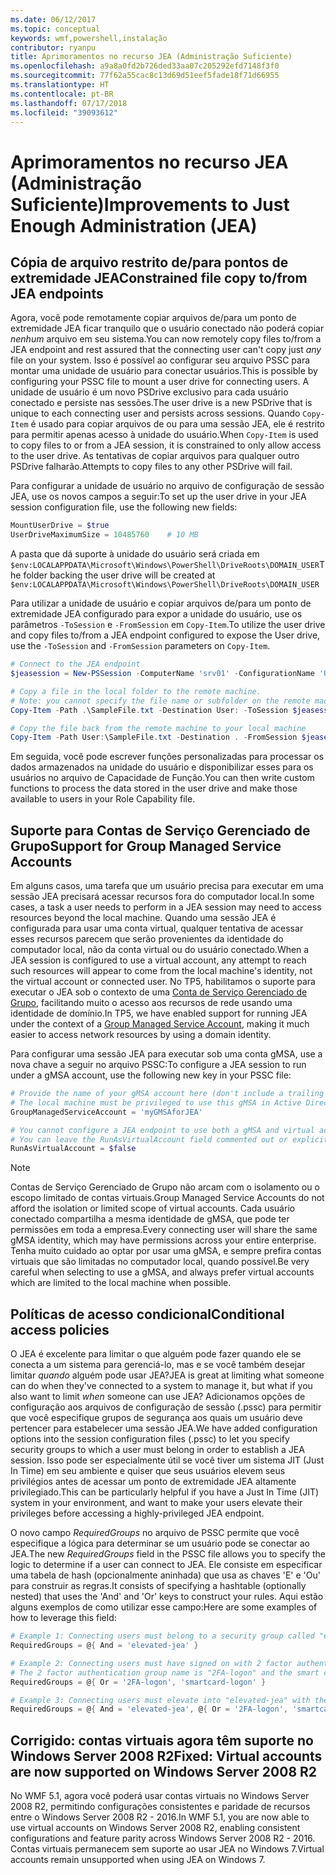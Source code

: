 ```yaml
---
ms.date: 06/12/2017
ms.topic: conceptual
keywords: wmf,powershell,instalação
contributor: ryanpu
title: Aprimoramentos no recurso JEA (Administração Suficiente)
ms.openlocfilehash: a9a8a0fd2b726ded33aa07c205292efd7148f3f0
ms.sourcegitcommit: 77f62a55cac8c13d69d51eef5fade18f71d66955
ms.translationtype: HT
ms.contentlocale: pt-BR
ms.lasthandoff: 07/17/2018
ms.locfileid: "39093612"
---
```

# <a name="improvements-to-just-enough-administration-jea"></a><span data-ttu-id="64ba1-103">Aprimoramentos no recurso JEA (Administração Suficiente)</span><span class="sxs-lookup"><span data-stu-id="64ba1-103">Improvements to Just Enough Administration (JEA)</span></span>

## <a name="constrained-file-copy-tofrom-jea-endpoints"></a><span data-ttu-id="64ba1-104">Cópia de arquivo restrito de/para pontos de extremidade JEA</span><span class="sxs-lookup"><span data-stu-id="64ba1-104">Constrained file copy to/from JEA endpoints</span></span>

<span data-ttu-id="64ba1-105">Agora, você pode remotamente copiar arquivos de/para um ponto de extremidade JEA ficar tranquilo que o usuário conectado não poderá copiar *nenhum* arquivo em seu sistema.</span><span class="sxs-lookup"><span data-stu-id="64ba1-105">You can now remotely copy files to/from a JEA endpoint and rest assured that the connecting user can't copy just *any* file on your system.</span></span>
<span data-ttu-id="64ba1-106">Isso é possível ao configurar seu arquivo PSSC para montar uma unidade de usuário para conectar usuários.</span><span class="sxs-lookup"><span data-stu-id="64ba1-106">This is possible by configuring your PSSC file to mount a user drive for connecting users.</span></span>
<span data-ttu-id="64ba1-107">A unidade de usuário é um novo PSDrive exclusivo para cada usuário conectado e persiste nas sessões.</span><span class="sxs-lookup"><span data-stu-id="64ba1-107">The user drive is a new PSDrive that is unique to each connecting user and persists across sessions.</span></span>
<span data-ttu-id="64ba1-108">Quando `Copy-Item` é usado para copiar arquivos de ou para uma sessão JEA, ele é restrito para permitir apenas acesso à unidade do usuário.</span><span class="sxs-lookup"><span data-stu-id="64ba1-108">When `Copy-Item` is used to copy files to or from a JEA session, it is constrained to only allow access to the user drive.</span></span>
<span data-ttu-id="64ba1-109">As tentativas de copiar arquivos para qualquer outro PSDrive falharão.</span><span class="sxs-lookup"><span data-stu-id="64ba1-109">Attempts to copy files to any other PSDrive will fail.</span></span>

<span data-ttu-id="64ba1-110">Para configurar a unidade de usuário no arquivo de configuração de sessão JEA, use os novos campos a seguir:</span><span class="sxs-lookup"><span data-stu-id="64ba1-110">To set up the user drive in your JEA session configuration file, use the following new fields:</span></span>

```powershell
MountUserDrive = $true
UserDriveMaximumSize = 10485760    # 10 MB
```

<span data-ttu-id="64ba1-111">A pasta que dá suporte à unidade do usuário será criada em `$env:LOCALAPPDATA\Microsoft\Windows\PowerShell\DriveRoots\DOMAIN_USER`</span><span class="sxs-lookup"><span data-stu-id="64ba1-111">The folder backing the user drive will be created at `$env:LOCALAPPDATA\Microsoft\Windows\PowerShell\DriveRoots\DOMAIN_USER`</span></span>

<span data-ttu-id="64ba1-112">Para utilizar a unidade de usuário e copiar arquivos de/para um ponto de extremidade JEA configurado para expor a unidade do usuário, use os parâmetros `-ToSession` e `-FromSession` em `Copy-Item`.</span><span class="sxs-lookup"><span data-stu-id="64ba1-112">To utilize the user drive and copy files to/from a JEA endpoint configured to expose the User drive, use the `-ToSession` and `-FromSession` parameters on `Copy-Item`.</span></span>

```powershell
# Connect to the JEA endpoint
$jeasession = New-PSSession -ComputerName 'srv01' -ConfigurationName 'UserDemo'

# Copy a file in the local folder to the remote machine.
# Note: you cannot specify the file name or subfolder on the remote machine. You must exactly type "User:"
Copy-Item -Path .\SampleFile.txt -Destination User: -ToSession $jeasession

# Copy the file back from the remote machine to your local machine
Copy-Item -Path User:\SampleFile.txt -Destination . -FromSession $jeasession
```

<span data-ttu-id="64ba1-113">Em seguida, você pode escrever funções personalizadas para processar os dados armazenados na unidade do usuário e disponibilizar esses para os usuários no arquivo de Capacidade de Função.</span><span class="sxs-lookup"><span data-stu-id="64ba1-113">You can then write custom functions to process the data stored in the user drive and make those available to users in your Role Capability file.</span></span>

## <a name="support-for-group-managed-service-accounts"></a><span data-ttu-id="64ba1-114">Suporte para Contas de Serviço Gerenciado de Grupo</span><span class="sxs-lookup"><span data-stu-id="64ba1-114">Support for Group Managed Service Accounts</span></span>

<span data-ttu-id="64ba1-115">Em alguns casos, uma tarefa que um usuário precisa para executar em uma sessão JEA precisará acessar recursos fora do computador local.</span><span class="sxs-lookup"><span data-stu-id="64ba1-115">In some cases, a task a user needs to perform in a JEA session may need to access resources beyond the local machine.</span></span>
<span data-ttu-id="64ba1-116">Quando uma sessão JEA é configurada para usar uma conta virtual, qualquer tentativa de acessar esses recursos parecem que serão provenientes da identidade do computador local, não da conta virtual ou do usuário conectado.</span><span class="sxs-lookup"><span data-stu-id="64ba1-116">When a JEA session is configured to use a virtual account, any attempt to reach such resources will appear to come from the local machine's identity, not the virtual account or connected user.</span></span>
<span data-ttu-id="64ba1-117">No TP5, habilitamos o suporte para executar o JEA sob o contexto de uma [Conta de Serviço Gerenciado de Grupo](/previous-versions/windows/it-pro/windows-server-2012-R2-and-2012/jj128431\(v=ws.11\)), facilitando muito o acesso aos recursos de rede usando uma identidade de domínio.</span><span class="sxs-lookup"><span data-stu-id="64ba1-117">In TP5, we have enabled support for running JEA under the context of a [Group Managed Service Account](/previous-versions/windows/it-pro/windows-server-2012-R2-and-2012/jj128431\(v=ws.11\)), making it much easier to access network resources by using a domain identity.</span></span>

<span data-ttu-id="64ba1-118">Para configurar uma sessão JEA para executar sob uma conta gMSA, use a nova chave a seguir no arquivo PSSC:</span><span class="sxs-lookup"><span data-stu-id="64ba1-118">To configure a JEA session to run under a gMSA account, use the following new key in your PSSC file:</span></span>

```powershell
# Provide the name of your gMSA account here (don't include a trailing $)
# The local machine must be privileged to use this gMSA in Active Directory
GroupManagedServiceAccount = 'myGMSAforJEA'

# You cannot configure a JEA endpoint to use both a gMSA and virtual account
# You can leave the RunAsVirtualAccount field commented out or explicitly set it to false
RunAsVirtualAccount = $false
```

> [!NOTE]
> <span data-ttu-id="64ba1-119">Contas de Serviço Gerenciado de Grupo não arcam com o isolamento ou o escopo limitado de contas virtuais.</span><span class="sxs-lookup"><span data-stu-id="64ba1-119">Group Managed Service Accounts do not afford the isolation or limited scope of virtual accounts.</span></span>
> <span data-ttu-id="64ba1-120">Cada usuário conectado compartilha a mesma identidade de gMSA, que pode ter permissões em toda a empresa.</span><span class="sxs-lookup"><span data-stu-id="64ba1-120">Every connecting user will share the same gMSA identity, which may have permissions across your entire enterprise.</span></span>
> <span data-ttu-id="64ba1-121">Tenha muito cuidado ao optar por usar uma gMSA, e sempre prefira contas virtuais que são limitadas no computador local, quando possível.</span><span class="sxs-lookup"><span data-stu-id="64ba1-121">Be very careful when selecting to use a gMSA, and always prefer virtual accounts which are limited to the local machine when possible.</span></span>

## <a name="conditional-access-policies"></a><span data-ttu-id="64ba1-122">Políticas de acesso condicional</span><span class="sxs-lookup"><span data-stu-id="64ba1-122">Conditional access policies</span></span>

<span data-ttu-id="64ba1-123">O JEA é excelente para limitar o que alguém pode fazer quando ele se conecta a um sistema para gerenciá-lo, mas e se você também desejar limitar *quando* alguém pode usar JEA?</span><span class="sxs-lookup"><span data-stu-id="64ba1-123">JEA is great at limiting what someone can do when they've connected to a system to manage it, but what if you also want to limit *when* someone can use JEA?</span></span>
<span data-ttu-id="64ba1-124">Adicionamos opções de configuração aos arquivos de configuração de sessão (.pssc) para permitir que você especifique grupos de segurança aos quais um usuário deve pertencer para estabelecer uma sessão JEA.</span><span class="sxs-lookup"><span data-stu-id="64ba1-124">We have added configuration options into the session configuration files (.pssc) to let you specify security groups to which a user must belong in order to establish a JEA session.</span></span>
<span data-ttu-id="64ba1-125">Isso pode ser especialmente útil se você tiver um sistema JIT (Just In Time) em seu ambiente e quiser que seus usuários elevem seus privilégios antes de acessar um ponto de extremidade JEA altamente privilegiado.</span><span class="sxs-lookup"><span data-stu-id="64ba1-125">This can be particularly helpful if you have a Just In Time (JIT) system in your environment, and want to make your users elevate their privileges before accessing a highly-privileged JEA endpoint.</span></span>

<span data-ttu-id="64ba1-126">O novo campo *RequiredGroups* no arquivo de PSSC permite que você especifique a lógica para determinar se um usuário pode se conectar ao JEA.</span><span class="sxs-lookup"><span data-stu-id="64ba1-126">The new *RequiredGroups* field in the PSSC file allows you to specify the logic to determine if a user can connect to JEA.</span></span>
<span data-ttu-id="64ba1-127">Ele consiste em especificar uma tabela de hash (opcionalmente aninhada) que usa as chaves 'E' e 'Ou' para construir as regras.</span><span class="sxs-lookup"><span data-stu-id="64ba1-127">It consists of specifying a hashtable (optionally nested) that uses the 'And' and 'Or' keys to construct your rules.</span></span>
<span data-ttu-id="64ba1-128">Aqui estão alguns exemplos de como utilizar esse campo:</span><span class="sxs-lookup"><span data-stu-id="64ba1-128">Here are some examples of how to leverage this field:</span></span>

```powershell
# Example 1: Connecting users must belong to a security group called "elevated-jea"
RequiredGroups = @{ And = 'elevated-jea' }

# Example 2: Connecting users must have signed on with 2 factor authentication or a smart card
# The 2 factor authentication group name is "2FA-logon" and the smart card group name is "smartcard-logon"
RequiredGroups = @{ Or = '2FA-logon', 'smartcard-logon' }

# Example 3: Connecting users must elevate into "elevated-jea" with their JIT system and have logged on with 2FA or a smart card
RequiredGroups = @{ And = 'elevated-jea', @{ Or = '2FA-logon', 'smartcard-logon' }}
```

## <a name="fixed-virtual-accounts-are-now-supported-on-windows-server-2008-r2"></a><span data-ttu-id="64ba1-129">Corrigido: contas virtuais agora têm suporte no Windows Server 2008 R2</span><span class="sxs-lookup"><span data-stu-id="64ba1-129">Fixed: Virtual accounts are now supported on Windows Server 2008 R2</span></span>

<span data-ttu-id="64ba1-130">No WMF 5.1, agora você poderá usar contas virtuais no Windows Server 2008 R2, permitindo configurações consistentes e paridade de recursos entre o Windows Server 2008 R2 - 2016.</span><span class="sxs-lookup"><span data-stu-id="64ba1-130">In WMF 5.1, you are now able to use virtual accounts on Windows Server 2008 R2, enabling consistent configurations and feature parity across Windows Server 2008 R2 - 2016.</span></span>
<span data-ttu-id="64ba1-131">Contas virtuais permanecem sem suporte ao usar JEA no Windows 7.</span><span class="sxs-lookup"><span data-stu-id="64ba1-131">Virtual accounts remain unsupported when using JEA on Windows 7.</span></span>
